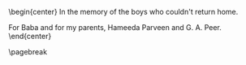 \begin{center}
In the memory of the boys who couldn't return home.

For Baba and for my parents, Hameeda Parveen and G. A. Peer.
\end{center}

\pagebreak
